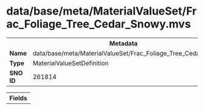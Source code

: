 <h1>data/base/meta/MaterialValueSet/Frac_Foliage_Tree_Cedar_Snowy.mvs</h1><table><tr><th colspan="100%">Metadata</th></tr><tr><td><b>Name</b></td><td>data/base/meta/MaterialValueSet/Frac_Foliage_Tree_Cedar_Snowy.mvs</td></tr><tr><td><b>Type</b></td><td>MaterialValueSetDefinition</td></tr><tr><td><b>SNO ID</b></td><td>261814</td></tr></table>

<table><tr><th colspan="100%">Fields</th></tr></table>

